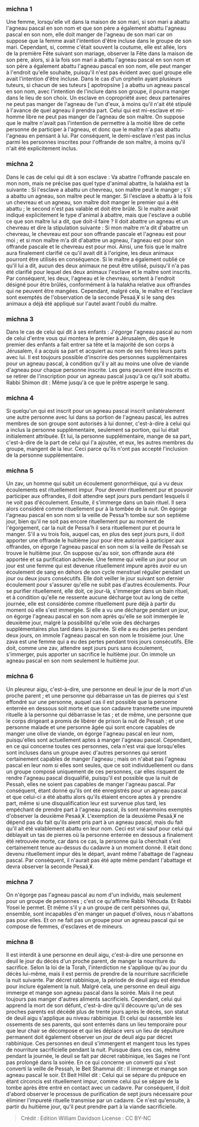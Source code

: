 
### michna 1
Une femme, lorsqu'elle vit dans la maison de son mari, si son mari a abattu l'agneau pascal en son nom et que son père a également abattu l'agneau pascal en son nom, elle doit manger de l'agneau de son mari car on suppose que la femme avait l'intention d'être incluse dans le groupe de son mari. Cependant, si, comme c'était souvent la coutume, elle est allée, lors de la première Fête suivant son mariage, observer la Fête dans la maison de son père, alors, si à la fois son mari a abattu l'agneau pascal en son nom et son père a également abattu l'agneau pascal en son nom, elle peut manger à l'endroit qu'elle souhaite, puisqu'il n'est pas évident avec quel groupe elle avait l'intention d'être incluse. Dans le cas d'un orphelin ayant plusieurs tuteurs, si chacun de ses tuteurs [ apotropsine ] a abattu un agneau pascal en son nom, avec l'intention de l'inclure dans son groupe, il pourra manger dans le lieu de son choix. Un esclave en copropriété avec deux partenaires ne peut pas manger de l'agneau de l'un d'eux, à moins qu'il n'ait été stipulé à l'avance de quel agneau il prendra part. Celui qui est mi-esclave et mi-homme libre ne peut pas manger de l'agneau de son maître. On suppose que le maître n'avait pas l'intention de permettre à la moitié libre de cette personne de participer à l'agneau, et donc que le maître n'a pas abattu l'agneau en pensant à lui. Par conséquent, le demi-esclave n'est pas inclus parmi les personnes inscrites pour l'offrande de son maître, à moins qu'il n'ait été explicitement inclus.

### michna 2
Dans le cas de celui qui dit à son esclave : Va abattre l'offrande pascale en mon nom, mais ne précise pas quel type d'animal abattre, la halakha est la suivante : Si l'esclave a abattu un chevreau, son maître peut le manger ; s'il a abattu un agneau, son maître peut le manger. Si l'esclave a abattu à la fois un chevreau et un agneau, son maître doit manger le premier qui a été abattu ; le second n'est pas valable et doit être brûlé. Si le maître avait indiqué explicitement le type d'animal à abattre, mais que l'esclave a oublié ce que son maître lui a dit, que doit-il faire ? Il doit abattre un agneau et un chevreau et dire la stipulation suivante : Si mon maître m'a dit d'abattre un chevreau, le chevreau est pour son offrande pascale et l'agneau est pour moi ; et si mon maître m'a dit d'abattre un agneau, l'agneau est pour son offrande pascale et le chevreau est pour moi. Ainsi, une fois que le maître aura finalement clarifié ce qu'il avait dit à l'origine, les deux animaux pourront être utilisés en conséquence. Si le maître a également oublié ce qu'il lui a dit, aucun des deux animaux ne peut être utilisé, puisqu'il n'a pas été clarifié pour lequel des deux animaux l'esclave et le maître sont inscrits. Par conséquent, les deux, l'agneau et le chevreau, sortent à l'endroit désigné pour être brûlés, conformément à la halakha relative aux offrandes qui ne peuvent être mangées. Cependant, malgré cela, le maître et l'esclave sont exemptés de l'observation de la seconde Pesaá¸¥ si le sang des animaux a déjà été appliqué sur l'autel avant l'oubli du maître.

### michna 3
Dans le cas de celui qui dit à ses enfants : J'égorge l'agneau pascal au nom de celui d'entre vous qui montera le premier à Jérusalem, dès que le premier des enfants a fait entrer sa tête et la majorité de son corps à Jérusalem, il a acquis sa part et acquiert au nom de ses frères leurs parts avec lui. Il est toujours possible d'inscrire des personnes supplémentaires pour un agneau pascal, à condition qu'il y ait au moins une olive de viande d'agneau pour chaque personne inscrite. Les gens peuvent être inscrits et se retirer de l'inscription pour un agneau pascal jusqu'à ce qu'il soit abattu. Rabbi Shimon dit : Même jusqu'à ce que le prêtre asperge le sang.

### michna 4
Si quelqu'un qui est inscrit pour un agneau pascal inscrit unilatéralement une autre personne avec lui dans sa portion de l'agneau pascal, les autres membres de son groupe sont autorisés à lui donner, c'est-à-dire à celui qui a inclus la personne supplémentaire, seulement sa portion, qui lui était initialement attribuée. Et lui, la personne supplémentaire, mange de sa part, c'est-à-dire de la part de celui qui l'a ajoutée, et eux, les autres membres du groupe, mangent de la leur. Ceci parce qu'ils n'ont pas accepté l'inclusion de la personne supplémentaire.

### michna 5
Un zav, un homme qui subit un écoulement gonorrhéique, qui a vu deux écoulements est rituellement impur. Pour devenir rituellement pur et pouvoir participer aux offrandes, il doit attendre sept jours purs pendant lesquels il ne voit pas d'écoulement. Ensuite, il s'immerge dans un bain rituel. Il sera alors considéré comme rituellement pur à la tombée de la nuit. On égorge l'agneau pascal en son nom si la veille de Pessa'h tombe sur son septième jour, bien qu'il ne soit pas encore rituellement pur au moment de l'égorgement, car la nuit de Pessa'h il sera rituellement pur et pourra le manger. S'il a vu trois fois, auquel cas, en plus des sept jours purs, il doit apporter une offrande le huitième jour pour être autorisé à participer aux offrandes, on égorge l'agneau pascal en son nom si la veille de Pessah se trouve le huitième jour. On suppose qu'au soir, son offrande aura été apportée et sa purification achevée. Une femme qui veille un jour pour un jour est une femme qui est devenue rituellement impure après avoir eu un écoulement de sang en dehors de son cycle menstruel régulier pendant un jour ou deux jours consécutifs. Elle doit veiller le jour suivant son dernier écoulement pour s'assurer qu'elle ne subit pas d'autres écoulements. Pour se purifier rituellement, elle doit, ce jour-là, s'immerger dans un bain rituel, et à condition qu'elle ne ressente aucune décharge tout au long de cette journée, elle est considérée comme rituellement pure déjà à partir du moment où elle s'est immergée. Si elle a vu une décharge pendant un jour, on égorge l'agneau pascal en son nom après qu'elle se soit immergée le deuxième jour, malgré la possibilité qu'elle voie des décharges supplémentaires plus tard dans la journée. Si elle a eu des pertes pendant deux jours, on immole l'agneau pascal en son nom le troisième jour. Une zava est une femme qui a eu des pertes pendant trois jours consécutifs. Elle doit, comme une zav, attendre sept jours purs sans écoulement, s'immerger, puis apporter un sacrifice le huitième jour. On immole un agneau pascal en son nom seulement le huitième jour.

### michna 6
Un pleureur aigu, c'est-à-dire, une personne en deuil le jour de la mort d'un proche parent ; et une personne qui débarrasse un tas de pierres qui s'est effondré sur une personne, auquel cas il est possible que la personne enterrée en dessous soit morte et que son cadavre transmette une impureté rituelle à la personne qui débarrasse le tas ; et de même, une personne que le corps dirigeant a promis de libérer de prison la nuit de Pessah ; et une personne malade et une personne âgée qui sont encore capables de manger une olive de viande, on égorge l'agneau pascal en leur nom, puisqu'elles sont actuellement aptes à manger l'agneau pascal. Cependant, en ce qui concerne toutes ces personnes, cela n'est vrai que lorsqu'elles sont incluses dans un groupe avec d'autres personnes qui seront certainement capables de manger l'agneau ; mais on n'abat pas l'agneau pascal en leur nom si elles sont seules, que ce soit individuellement ou dans un groupe composé uniquement de ces personnes, car elles risquent de rendre l'agneau pascal disqualifié, puisqu'il est possible que la nuit de Pessah, elles ne soient pas capables de manger l'agneau pascal. Par conséquent, étant donné qu'ils ont été enregistrés pour un agneau pascal et que celui-ci a été abattu alors qu'ils étaient encore aptes à y prendre part, même si une disqualification leur est survenue plus tard, les empêchant de prendre part à l'agneau pascal, ils sont néanmoins exemptés d'observer la deuxième Pesaá¸¥. L'exemption de la deuxième Pesaá¸¥ ne dépend pas du fait qu'ils aient pris part à un agneau pascal, mais du fait qu'il ait été valablement abattu en leur nom. Ceci est vrai sauf pour celui qui déblayait un tas de pierres où la personne enterrée en dessous a finalement été retrouvée morte, car dans ce cas, la personne qui la cherchait s'est certainement tenue au-dessus du cadavre à un moment donné. Il était donc devenu rituellement impur dès le départ, avant même l'abattage de l'agneau pascal. Par conséquent, il n'aurait pas été apte même pendant l'abattage et devra observer la seconde Pesaá¸¥.

### michna 7
On n'égorge pas l'agneau pascal au nom d'un individu, mais seulement pour un groupe de personnes ; c'est ce qu'affirme Rabbi Yéhouda. Et Rabbi Yosei le permet. Et même s'il y a un groupe de cent personnes qui, ensemble, sont incapables d'en manger un paquet d'olives, nous n'abattons pas pour elles. Et on ne fait pas un groupe pour un agneau pascal qui se compose de femmes, d'esclaves et de mineurs.

### michna 8
Il est interdit à une personne en deuil aigu, c'est-à-dire une personne en deuil le jour du décès d'un proche parent, de manger la nourriture du sacrifice. Selon la loi de la Torah, l'interdiction ne s'applique qu'au jour du décès lui-même, mais il est permis de prendre de la nourriture sacrificielle la nuit suivante. Par décret rabbinique, la période de deuil aigu est étendue pour inclure également la nuit. Malgré cela, une personne en deuil aigu immerge et mange son agneau pascal dans la soirée. Mais il ne peut toujours pas manger d'autres aliments sacrificiels. Cependant, celui qui apprend la mort de son défunt, c'est-à-dire qu'il découvre qu'un de ses proches parents est décédé plus de trente jours après le décès, son statut de deuil aigu s'applique au niveau rabbinique. Et celui qui rassemble les ossements de ses parents, qui sont enterrés dans un lieu temporaire pour que leur chair se décompose et qui les déplace vers un lieu de sépulture permanent doit également observer un jour de deuil aigu par décret rabbinique. Ces personnes en deuil s'immergent et mangent tous les types de nourriture sacrificielle pendant la nuit. Puisque dans ces cas, même pendant la journée, le deuil se fait par décret rabbinique, les Sages ne l'ont pas prolongé dans la soirée. En ce qui concerne un converti qui s'est converti la veille de Pessah, le Beit Shammai dit : Il immerge et mange son agneau pascal le soir. Et Beit Hillel dit : Celui qui se sépare du prépuce en étant circoncis est rituellement impur, comme celui qui se sépare de la tombe après être entré en contact avec un cadavre. Par conséquent, il doit d'abord observer le processus de purification de sept jours nécessaire pour éliminer l'impureté rituelle transmise par un cadavre. Ce n'est qu'ensuite, à partir du huitième jour, qu'il peut prendre part à la viande sacrificielle.

>Crédit : Edition William Davidson
>License : CC BY-NC